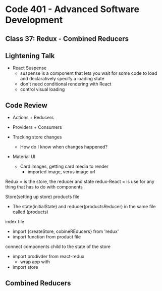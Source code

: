 # Code 401 - Advanced Software Development

## Class 37: Redux - Combined Reducers

## Lightening Talk

- React Suspense
  - suspense is a component that lets you wait for some code to load and declaratively specify a loading state
  - don't need conditional rendering with React
  - control visual loading

## Code Review

- Actions + Reducers

- Providers + Consumers

- Tracking store changes
  - How do I know when changes happened?

- Material UI
  - Card images, getting card media to render
    - imported image, verus image url

Redux = is the store, the reducer and state
redux-React = is use for any thing that has to do with components

Store(setting up store)
  products file
  - The state(initialState) and reducer(productsReducer) in the same file called (products)

  index file
  - import {createStore, cobineREducers} from 'redux'
  - import function from product file

  connect components child to the state of the store
  - import prodivder from react-redux
    - wrap app with <Provider store={store}/>
  - import store 


## Combined Reducers

